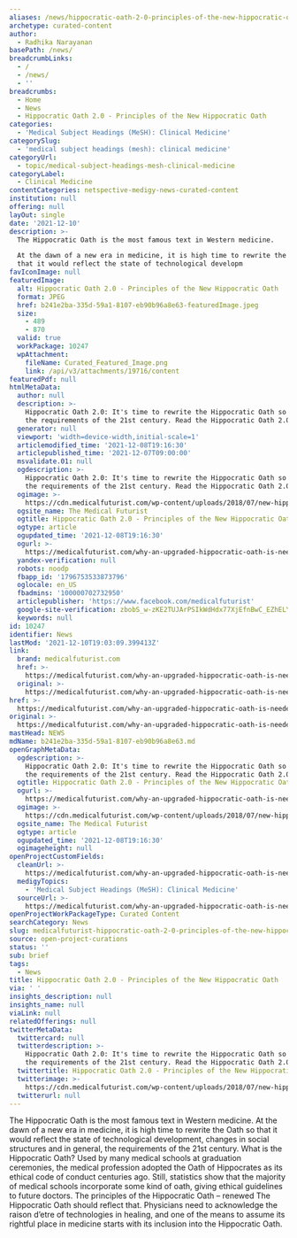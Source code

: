 ```yaml
---
aliases: /news/hippocratic-oath-2-0-principles-of-the-new-hippocratic-oath
archetype: curated-content
author:
  - Radhika Narayanan
basePath: /news/
breadcrumbLinks:
  - /
  - /news/
  - ''
breadcrumbs:
  - Home
  - News
  - Hippocratic Oath 2.0 - Principles of the New Hippocratic Oath
categories:
  - 'Medical Subject Headings (MeSH): Clinical Medicine'
categorySlug:
  - 'medical subject headings (mesh): clinical medicine'
categoryUrl:
  - topic/medical-subject-headings-mesh-clinical-medicine
categoryLabel:
  - Clinical Medicine
contentCategories: netspective-medigy-news-curated-content
institution: null
offering: null
layOut: single
date: '2021-12-10'
description: >-
  The Hippocratic Oath is the most famous text in Western medicine.

  At the dawn of a new era in medicine, it is high time to rewrite the Oath so
  that it would reflect the state of technological developm
favIconImage: null
featuredImage:
  alt: Hippocratic Oath 2.0 - Principles of the New Hippocratic Oath
  format: JPEG
  href: b241e2ba-335d-59a1-8107-eb90b96a8e63-featuredImage.jpeg
  size:
    - 489
    - 870
  valid: true
  workPackage: 10247
  wpAttachment:
    fileName: Curated_Featured_Image.png
    link: /api/v3/attachments/19716/content
featuredPdf: null
htmlMetaData:
  author: null
  description: >-
    Hippocratic Oath 2.0: It's time to rewrite the Hippocratic Oath so it meets
    the requirements of the 21st century. Read the Hippocratic Oath 2.0
  generator: null
  viewport: 'width=device-width,initial-scale=1'
  articlemodified_time: '2021-12-08T19:16:30'
  articlepublished_time: '2021-12-07T09:00:00'
  msvalidate.01: null
  ogdescription: >-
    Hippocratic Oath 2.0: It's time to rewrite the Hippocratic Oath so it meets
    the requirements of the 21st century. Read the Hippocratic Oath 2.0
  ogimage: >-
    https://cdn.medicalfuturist.com/wp-content/uploads/2018/07/new-hippocratic-oath.png
  ogsite_name: The Medical Futurist
  ogtitle: Hippocratic Oath 2.0 - Principles of the New Hippocratic Oath
  ogtype: article
  ogupdated_time: '2021-12-08T19:16:30'
  ogurl: >-
    https://medicalfuturist.com/why-an-upgraded-hippocratic-oath-is-needed-in-the-digital-era/
  yandex-verification: null
  robots: noodp
  fbapp_id: '1796753533873796'
  oglocale: en_US
  fbadmins: '100000702732950'
  articlepublisher: 'https://www.facebook.com/medicalfuturist'
  google-site-verification: zbobS_w-zKE2TUJArPSIkWdHdx77XjEfnBwC_EZhELY
  keywords: null
id: 10247
identifier: News
lastMod: '2021-12-10T19:03:09.399413Z'
link:
  brand: medicalfuturist.com
  href: >-
    https://medicalfuturist.com/why-an-upgraded-hippocratic-oath-is-needed-in-the-digital-era/
  original: >-
    https://medicalfuturist.com/why-an-upgraded-hippocratic-oath-is-needed-in-the-digital-era/
href: >-
  https://medicalfuturist.com/why-an-upgraded-hippocratic-oath-is-needed-in-the-digital-era/
original: >-
  https://medicalfuturist.com/why-an-upgraded-hippocratic-oath-is-needed-in-the-digital-era/
mastHead: NEWS
mdName: b241e2ba-335d-59a1-8107-eb90b96a8e63.md
openGraphMetaData:
  ogdescription: >-
    Hippocratic Oath 2.0: It's time to rewrite the Hippocratic Oath so it meets
    the requirements of the 21st century. Read the Hippocratic Oath 2.0
  ogtitle: Hippocratic Oath 2.0 - Principles of the New Hippocratic Oath
  ogurl: >-
    https://medicalfuturist.com/why-an-upgraded-hippocratic-oath-is-needed-in-the-digital-era/
  ogimage: >-
    https://cdn.medicalfuturist.com/wp-content/uploads/2018/07/new-hippocratic-oath.png
  ogsite_name: The Medical Futurist
  ogtype: article
  ogupdated_time: '2021-12-08T19:16:30'
  ogimageheight: null
openProjectCustomFields:
  cleanUrl: >-
    https://medicalfuturist.com/why-an-upgraded-hippocratic-oath-is-needed-in-the-digital-era/
  medigyTopics:
    - 'Medical Subject Headings (MeSH): Clinical Medicine'
  sourceUrl: >-
    https://medicalfuturist.com/why-an-upgraded-hippocratic-oath-is-needed-in-the-digital-era/
openProjectWorkPackageType: Curated Content
searchCategory: News
slug: medicalfuturist-hippocratic-oath-2-0-principles-of-the-new-hippocratic-oath
source: open-project-curations
status: ''
sub: brief
tags:
  - News
title: Hippocratic Oath 2.0 - Principles of the New Hippocratic Oath
via: ' '
insights_description: null
insights_name: null
viaLink: null
relatedOfferings: null
twitterMetaData:
  twittercard: null
  twitterdescription: >-
    Hippocratic Oath 2.0: It's time to rewrite the Hippocratic Oath so it meets
    the requirements of the 21st century. Read the Hippocratic Oath 2.0
  twittertitle: Hippocratic Oath 2.0 - Principles of the New Hippocratic Oath
  twitterimage: >-
    https://cdn.medicalfuturist.com/wp-content/uploads/2018/07/new-hippocratic-oath.png
  twitterurl: null
---
```

<p>The Hippocratic Oath is the most famous text in Western medicine.
At the dawn of a new era in medicine, it is high time to rewrite the Oath so that it would reflect the state of technological development, changes in social structures and in general, the requirements of the 21st century.
What is the Hippocratic Oath?
Used by many medical schools at graduation ceremonies, the medical profession adopted the Oath of Hippocrates as its ethical code of conduct centuries ago.
Still, statistics show that the majority of medical schools incorporate some kind of oath, giving ethical guidelines to future doctors.
The principles of the Hippocratic Oath – renewed
The Hippocratic Oath should reflect that.
Physicians need to acknowledge the raison d’etre of technologies in healing, and one of the means to assume its rightful place in medicine starts with its inclusion into the Hippocratic Oath.</p>